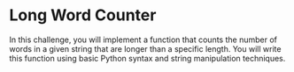 # Long Word Counter

In this challenge, you will implement a function that counts the number of words in a given string that are longer than a specific length. You will write this function using basic Python syntax and string manipulation techniques.
